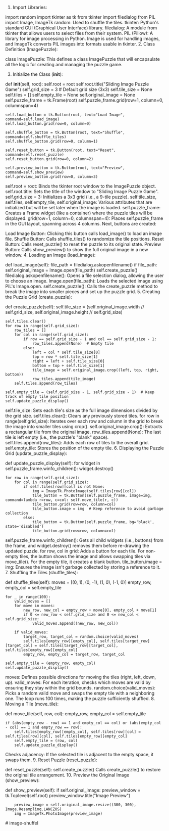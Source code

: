 1. Import Libraries:

import random
import tkinter as tk
from tkinter import filedialog
from PIL import Image, ImageTk
random: Used to shuffle the tiles.
tkinter: Python's standard GUI (Graphical User Interface) library.
filedialog: A module from tkinter that allows users to select files from their system.
PIL (Pillow): A library for image processing in Python. Image is used for handling images, and ImageTk converts PIL images into formats usable in tkinter.
2. Class Definition (ImagePuzzle):

class ImagePuzzle:
This defines a class ImagePuzzle that will encapsulate all the logic for creating and managing the puzzle game.

3. Initialize the Class (__init__):

def __init__(self, root):
    self.root = root
    self.root.title("Sliding Image Puzzle Game")
    self.grid_size = 3  # Default grid size (3x3)
    self.tile_size = None
    self.tiles = []
    self.empty_tile = None
    self.original_image = None
    self.puzzle_frame = tk.Frame(root)
    self.puzzle_frame.grid(row=1, column=0, columnspan=4)

    self.load_button = tk.Button(root, text="Load Image", command=self.load_image)
    self.load_button.grid(row=0, column=0)

    self.shuffle_button = tk.Button(root, text="Shuffle", command=self.shuffle_tiles)
    self.shuffle_button.grid(row=0, column=1)

    self.reset_button = tk.Button(root, text="Reset", command=self.reset_puzzle)
    self.reset_button.grid(row=0, column=2)

    self.preview_button = tk.Button(root, text="Preview", command=self.show_preview)
    self.preview_button.grid(row=0, column=3)
self.root = root: Binds the tkinter root window to the ImagePuzzle object.
self.root.title: Sets the title of the window to "Sliding Image Puzzle Game".
self.grid_size = 3: Initializes a 3x3 grid (i.e., a 9-tile puzzle).
self.tile_size, self.tiles, self.empty_tile, self.original_image: Various attributes that are initialized but will be set later when the image is loaded.
self.puzzle_frame: Creates a Frame widget (like a container) where the puzzle tiles will be displayed.
grid(row=1, column=0, columnspan=4): Places self.puzzle_frame in the GUI layout, spanning across 4 columns.
Next, buttons are created:

Load Image Button: Clicking this button calls load_image() to load an image file.
Shuffle Button: Calls shuffle_tiles() to randomize the tile positions.
Reset Button: Calls reset_puzzle() to reset the puzzle to its original state.
Preview Button: Calls show_preview() to show the full original image in a new window.
4. Loading an Image (load_image):

def load_image(self):
    file_path = filedialog.askopenfilename()
    if file_path:
        self.original_image = Image.open(file_path)
        self.create_puzzle()
filedialog.askopenfilename(): Opens a file selection dialog, allowing the user to choose an image.
Image.open(file_path): Loads the selected image using PIL's Image.open.
self.create_puzzle(): Calls the create_puzzle method to break the image into smaller pieces and set up the puzzle grid.
5. Creating the Puzzle Grid (create_puzzle):

def create_puzzle(self):
    self.tile_size = (self.original_image.width // self.grid_size, self.original_image.height // self.grid_size)

    self.tiles.clear()
    for row in range(self.grid_size):
        row_tiles = []
        for col in range(self.grid_size):
            if row == self.grid_size - 1 and col == self.grid_size - 1:
                row_tiles.append(None)  # Empty tile
            else:
                left = col * self.tile_size[0]
                top = row * self.tile_size[1]
                right = left + self.tile_size[0]
                bottom = top + self.tile_size[1]
                tile_image = self.original_image.crop((left, top, right, bottom))
                row_tiles.append(tile_image)
        self.tiles.append(row_tiles)

    self.empty_tile = (self.grid_size - 1, self.grid_size - 1)  # Keep track of empty tile position
    self.update_puzzle_display()
self.tile_size: Sets each tile's size as the full image dimensions divided by the grid size.
self.tiles.clear(): Clears any previously stored tiles.
for row in range(self.grid_size): Iterates over each row and column in the grid to break the image into smaller tiles using crop().
self.original_image.crop(): Extracts a rectangular tile from the original image.
row_tiles.append(None): The last tile is left empty (i.e., the puzzle's "blank" space).
self.tiles.append(row_tiles): Adds each row of tiles to the overall grid.
self.empty_tile: Stores the position of the empty tile.
6. Displaying the Puzzle Grid (update_puzzle_display):

def update_puzzle_display(self):
    for widget in self.puzzle_frame.winfo_children():
        widget.destroy()

    for row in range(self.grid_size):
        for col in range(self.grid_size):
            if self.tiles[row][col] is not None:
                img = ImageTk.PhotoImage(self.tiles[row][col])
                tile_button = tk.Button(self.puzzle_frame, image=img, command=lambda r=row, c=col: self.move_tile(r, c))
                tile_button.grid(row=row, column=col)
                tile_button.image = img  # Keep reference to avoid garbage collection
            else:
                tile_button = tk.Button(self.puzzle_frame, bg='black', state='disabled')
                tile_button.grid(row=row, column=col)
self.puzzle_frame.winfo_children(): Gets all child widgets (i.e., buttons) from the frame, and widget.destroy() removes them before re-drawing the updated puzzle.
for row, col in grid: Adds a button for each tile. For non-empty tiles, the button shows the image and allows swapping tiles via move_tile(). For the empty tile, it creates a blank button.
tile_button.image = img: Ensures the image isn't garbage collected by storing a reference to it.
7. Shuffling the Tiles (shuffle_tiles):

def shuffle_tiles(self):
    moves = [(0, 1), (0, -1), (1, 0), (-1, 0)]
    empty_row, empty_col = self.empty_tile

    for _ in range(100):
        valid_moves = []
        for move in moves:
            new_row, new_col = empty_row + move[0], empty_col + move[1]
            if 0 <= new_row < self.grid_size and 0 <= new_col < self.grid_size:
                valid_moves.append((new_row, new_col))

        if valid_moves:
            target_row, target_col = random.choice(valid_moves)
            self.tiles[empty_row][empty_col], self.tiles[target_row][target_col] = self.tiles[target_row][target_col], self.tiles[empty_row][empty_col]
            empty_row, empty_col = target_row, target_col

    self.empty_tile = (empty_row, empty_col)
    self.update_puzzle_display()
moves: Defines possible directions for moving the tiles (right, left, down, up).
valid_moves: For each iteration, checks which moves are valid by ensuring they stay within the grid bounds.
random.choice(valid_moves): Picks a random valid move and swaps the empty tile with a neighboring one.
The loop runs 100 times, making the puzzle sufficiently shuffled.
8. Moving a Tile (move_tile):

def move_tile(self, row, col):
    empty_row, empty_col = self.empty_tile

    if (abs(empty_row - row) == 1 and empty_col == col) or (abs(empty_col - col) == 1 and empty_row == row):
        self.tiles[empty_row][empty_col], self.tiles[row][col] = self.tiles[row][col], self.tiles[empty_row][empty_col]
        self.empty_tile = (row, col)
        self.update_puzzle_display()
Checks adjacency: If the selected tile is adjacent to the empty space, it swaps them.
9. Reset Puzzle (reset_puzzle):

def reset_puzzle(self):
    self.create_puzzle()
Calls create_puzzle() to restore the original tile arrangement.
10. Preview the Original Image (show_preview):

def show_preview(self):
    if self.original_image:
        preview_window = tk.Toplevel(self.root)
        preview_window.title("Image Preview")

        preview_image = self.original_image.resize((300, 300), Image.Resampling.LANCZOS)
        img = ImageTk.PhotoImage(preview_image)
        
       










#   i m a g e - s h u f f e l  
 